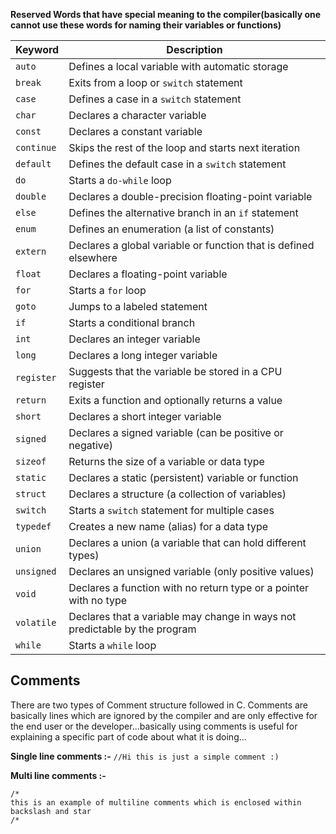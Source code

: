 **Reserved Words that have special meaning to the compiler(basically one cannot use these words for naming their variables or functions)**

| Keyword    | Description                                                                |
| ---------- | -------------------------------------------------------------------------- |
| `auto`     | Defines a local variable with automatic storage                            |
| `break`    | Exits from a loop or `switch` statement                                    |
| `case`     | Defines a case in a `switch` statement                                     |
| `char`     | Declares a character variable                                              |
| `const`    | Declares a constant variable                                               |
| `continue` | Skips the rest of the loop and starts next iteration                       |
| `default`  | Defines the default case in a `switch` statement                           |
| `do`       | Starts a `do-while` loop                                                   |
| `double`   | Declares a double-precision floating-point variable                        |
| `else`     | Defines the alternative branch in an `if` statement                        |
| `enum`     | Defines an enumeration (a list of constants)                               |
| `extern`   | Declares a global variable or function that is defined elsewhere           |
| `float`    | Declares a floating-point variable                                         |
| `for`      | Starts a `for` loop                                                        |
| `goto`     | Jumps to a labeled statement                                               |
| `if`       | Starts a conditional branch                                                |
| `int`      | Declares an integer variable                                               |
| `long`     | Declares a long integer variable                                           |
| `register` | Suggests that the variable be stored in a CPU register                     |
| `return`   | Exits a function and optionally returns a value                            |
| `short`    | Declares a short integer variable                                          |
| `signed`   | Declares a signed variable (can be positive or negative)                   |
| `sizeof`   | Returns the size of a variable or data type                                |
| `static`   | Declares a static (persistent) variable or function                        |
| `struct`   | Declares a structure (a collection of variables)                           |
| `switch`   | Starts a `switch` statement for multiple cases                             |
| `typedef`  | Creates a new name (alias) for a data type                                 |
| `union`    | Declares a union (a variable that can hold different types)                |
| `unsigned` | Declares an unsigned variable (only positive values)                       |
| `void`     | Declares a function with no return type or a pointer with no type          |
| `volatile` | Declares that a variable may change in ways not predictable by the program |
| `while`    | Starts a `while` loop                                                      |


## Comments

There are two types of Comment structure followed in C.
Comments are basically lines which are ignored by the compiler and are only effective for the end user or the developer...basically using comments is useful for explaining a specific part of code about what it is doing...

**Single line comments :-** `//Hi this is just a simple comment :)`

**Multi line comments :-**

```
/*
this is an example of multiline comments which is enclosed within backslash and star
/*
